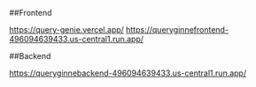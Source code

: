 ##Frontend

https://query-genie.vercel.app/
https://queryginnefrontend-496094639433.us-central1.run.app/

##Backend

https://queryginnebackend-496094639433.us-central1.run.app/
